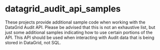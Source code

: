 # datagrid_audit_api_samples
These projects provide additional sample code when working with the DataGrid Audit API.  Please be advised that this is not an exhaustive list, but just some additional samples indicating how to use certain portions of the API.  This API should be used when interacting with Audit data that is being stored in DataGrid, not SQL.
